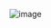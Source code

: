 ![image](https://user-images.githubusercontent.com/82390207/175208691-8a561087-45f3-41de-a230-b18fba83f70a.png)

